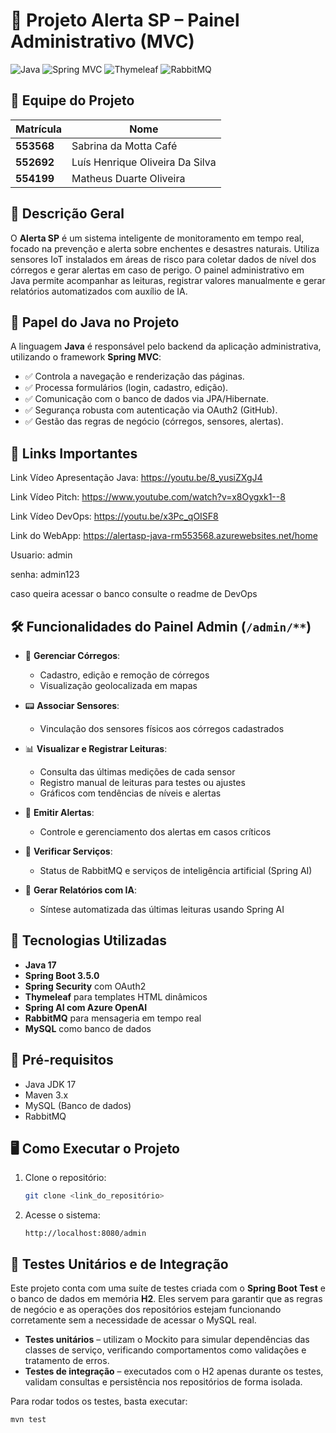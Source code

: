 # 🚨 Projeto Alerta SP – Painel Administrativo (MVC)

![Java](https://img.shields.io/badge/-Java-orange?logo=java\&logoColor=white)
![Spring MVC](https://img.shields.io/badge/-Spring%20MVC-green?logo=spring\&logoColor=white)
![Thymeleaf](https://img.shields.io/badge/-Thymeleaf-blue?logo=thymeleaf\&logoColor=white)
![RabbitMQ](https://img.shields.io/badge/-RabbitMQ-ff6600?logo=rabbitmq\&logoColor=white)

## 👥 Equipe do Projeto

| Matrícula  | Nome                              |
|------------|-----------------------------------|
| **553568** | Sabrina da Motta Café            |
| **552692** | Luís Henrique Oliveira Da Silva  |
| **554199** | Matheus Duarte Oliveira          |

## 📌 Descrição Geral

O **Alerta SP** é um sistema inteligente de monitoramento em tempo real, focado na prevenção e alerta sobre enchentes e desastres naturais. Utiliza sensores IoT instalados em áreas de risco para coletar dados de nível dos córregos e gerar alertas em caso de perigo. O painel administrativo em Java permite acompanhar as leituras, registrar valores manualmente e gerar relatórios automatizados com auxílio de IA.

## 🚀 Papel do Java no Projeto

A linguagem **Java** é responsável pelo backend da aplicação administrativa, utilizando o framework **Spring MVC**:

* ✅ Controla a navegação e renderização das páginas.
* ✅ Processa formulários (login, cadastro, edição).
* ✅ Comunicação com o banco de dados via JPA/Hibernate.
* ✅ Segurança robusta com autenticação via OAuth2 (GitHub).
* ✅ Gestão das regras de negócio (córregos, sensores, alertas).

## 📌 Links Importantes 

Link Vídeo Apresentação Java: https://youtu.be/8_yusiZXgJ4

Link Vídeo Pitch: https://www.youtube.com/watch?v=x8Oygxk1--8

Link Vídeo DevOps: https://youtu.be/x3Pc_qOISF8

Link do WebApp: https://alertasp-java-rm553568.azurewebsites.net/home

Usuario: admin

senha: admin123

caso queira acessar o banco consulte o readme de DevOps

## 🛠️ Funcionalidades do Painel Admin (`/admin/**`)

* 🌊 **Gerenciar Córregos**:

    * Cadastro, edição e remoção de córregos
    * Visualização geolocalizada em mapas

* 📟 **Associar Sensores**:

    * Vinculação dos sensores físicos aos córregos cadastrados

* 📊 **Visualizar e Registrar Leituras**:

    * Consulta das últimas medições de cada sensor
    * Registro manual de leituras para testes ou ajustes
    * Gráficos com tendências de níveis e alertas

* 🚨 **Emitir Alertas**:

    * Controle e gerenciamento dos alertas em casos críticos

* 🔧 **Verificar Serviços**:

    * Status de RabbitMQ e serviços de inteligência artificial (Spring AI)

* 🧠 **Gerar Relatórios com IA**:

    * Síntese automatizada das últimas leituras usando Spring AI

## 🔑 Tecnologias Utilizadas

* **Java 17**
* **Spring Boot 3.5.0**
* **Spring Security** com OAuth2
* **Thymeleaf** para templates HTML dinâmicos
* **Spring AI com Azure OpenAI**
* **RabbitMQ** para mensageria em tempo real
* **MySQL** como banco de dados

## 🚧 Pré-requisitos

* Java JDK 17
* Maven 3.x
* MySQL (Banco de dados)
* RabbitMQ

## 🖥️ Como Executar o Projeto

1. Clone o repositório:

   ```bash
   git clone <link_do_repositório>
   ```

2. Acesse o sistema:

   ```
   http://localhost:8080/admin
   ```

## 🧪 Testes Unitários e de Integração

Este projeto conta com uma suíte de testes criada com o **Spring Boot Test** e
o banco de dados em memória **H2**. Eles servem para garantir que as regras de
negócio e as operações dos repositórios estejam funcionando corretamente sem a
necessidade de acessar o MySQL real.

* **Testes unitários** – utilizam o Mockito para simular dependências das
  classes de serviço, verificando comportamentos como validações e tratamento de
  erros.
* **Testes de integração** – executados com o H2 apenas durante os testes,
  validam consultas e persistência nos repositórios de forma isolada.

Para rodar todos os testes, basta executar:

```bash
mvn test
```

